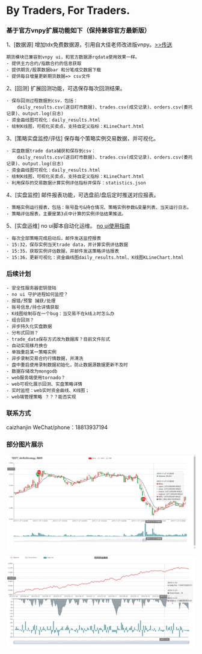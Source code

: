 # By Traders, For Traders.
### 基于官方vnpy扩展功能如下（保持兼容官方最新版）
1、[数据源] 增加tdx免费数据源，引用自大佳老师改进版vnpy。[>>传送](https://github.com/msincenselee/vnpy)
``` 
期货模块已兼容到vnpy ui，和官方数据源rqdata使用效果一样。
- 提供主力合约/指数合约的信息获取
- 提供期货/股票数据bar 和分笔成交数据下载
- 提供每日增量更新期货数据=> csv文件
```
2、[回测] 扩展回测功能，可选保存每次回测结果。
``` 
- 保存回测过程数据到csv，包括：
    daily_results.csv(逐日盯市数据)、trades.csv(成交记录)、orders.csv(委托记录)、output.log(日志)
- 资金曲线图可视化：daily_results.html
- 绘制K线图，可视化买卖点，支持自定义指标：KLineChart.html
```
3、[策略实盘监控/评估] 保存每个策略实例交易数据，并可视化。
``` 
- 实盘数据trade data捕获和保存到csv：
    daily_results.csv(逐日盯市数据)、trades.csv(成交记录)、orders.csv(委托记录)、output.log(日志)
- 资金曲线图可视化：daily_results.html
- 绘制K线图，可视化买卖点，支持自定义指标：KLineChart.html
- 利用保存的交易数据计算实例评估指标并保存：statistics.json
```
4、[实盘监控] 邮件报表功能，可选盘前/盘后定时推送对应报表。
``` 
- 策略实例运行报表，包括：账号盈亏&持仓情况、策略实例参数&变量列表、当天运行日志。
- 策略评估报表，主要是第3点中计算的实例评估结果推送。
```
5、[实盘运维] no ui脚本自动化运维。 [no ui使用指南](./vnpy_pro/docs/noui_guide.md)
``` 
- 每次全部策略完成启动后，邮件发送监控报表
- 15:32，保存实例当天trade data，并计算实例评估数据
- 15:35，获取实例评估数据，并邮件发送策略评估报表
- 15:36，更新可视化：资金曲线图daily_results.html、K线图KLineChart.html
```

### 后续计划
``` 
- 安全性服务器密钥登陆
- no ui 守护进程如何监控？
- 报错/预警 捕获/处理
- 账号信息/持仓详情获取
- K线图绘制存在一个bug：当交易不在k线上时怎么办
- 组合回测？
- 异步持久化实盘数据
- 分布式回测？
- trade_data保存方式改为数据库？目前文件形式
- 自动实现移月换仓
- 单独重启某一策略实例
- 异步录制交易合约行情数据，并清洗
- 盘中重启使用录制数据初始化，防止数据源数据更新不及时
- 数据存储改为mongodb
- web服务端使用tornado？
- web可视化展示回测、实盘策略详情
- 实时监控：web实时资金曲线、K线图；
- web端管理策略 ？？？能否实现
```

### 联系方式
caizhanjin WeChat/phone：18813937194

### 部分图片展示
![K线图](./vnpy_pro/docs/barchat.png)

![资金曲线图](./vnpy_pro/docs/capital.png)
